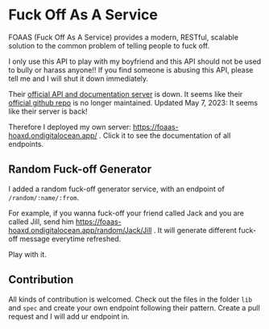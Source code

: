 # Fuck Off As A Service

FOAAS (Fuck Off As A Service) provides a modern, RESTful, scalable solution to the common problem of telling people to fuck off.

I only use this API to play with my boyfriend and this API should not be used to bully or harass anyone!!
If you find someone is abusing this API, please tell me and I will shut it down immediately.

Their [official API and documentation server](https://foaas.com/) is down. It seems like their [official github repo](https://github.com/tomdionysus/foaas) is no longer maintained. Updated May 7, 2023: It seems like their server is back!

Therefore I deployed my own server: https://foaas-hoaxd.ondigitalocean.app/ . Click it to see the documentation of all endpoints.

## Random Fuck-off Generator

I added a random fuck-off generator service, with an endpoint of `/random/:name/:from`. 

For example, if you wanna fuck-off your friend called Jack and you are called Jill, send him https://foaas-hoaxd.ondigitalocean.app/random/Jack/Jill .
It will generate different fuck-off message everytime refreshed.

Play with it.

## Contribution

All kinds of contribution is welcomed. Check out the files in the folder `lib` and `spec` and create your own endpoint following their pattern. Create a pull request and I will add ur endpoint in.
